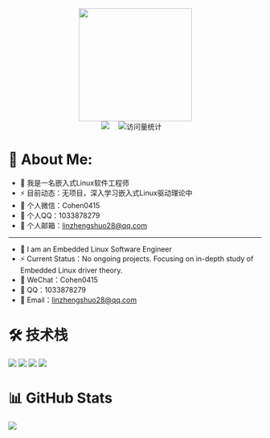 <div align="center">
  
  <!-- knock code pictures 敲代码的图片 -->
  <picture>
    <source media="(prefers-color-scheme: dark)" srcset="https://cdn.jsdelivr.net/gh/sun0225SUN/sun0225SUN/assets/images/coding.gif" />
    <source media="(prefers-color-scheme: light)" srcset="https://cdn.jsdelivr.net/gh/sun0225SUN/sun0225SUN/assets/images/developer.svg" height="225px" />
    <img src="https://cdn.jsdelivr.net/gh/sun0225SUN/sun0225SUN/assets/images/coding.gif" />
  </picture>

  <!-- profile logo 个人资料徽标 -->
  <div>
    <a href="https://blog.csdn.net/CATTLE_L?spm=1010.2135.3001.5343"><img src="https://img.shields.io/badge/Website-博客-8c36db" /></a>&emsp;
    <img src="https://komarev.com/ghpvc/?username=Cohen0415&label=Views&color=orange&style=flat" alt="访问量统计" />&emsp;
  </div>

</div>

# 🌟 About Me:

- 🌱 我是一名嵌入式Linux软件工程师
- ⚡ 目前动态：无项目，深入学习嵌入式Linux驱动理论中
- 💬 个人微信：Cohen0415
- 💬 个人QQ：1033878279
- 📩 个人邮箱：linzhengshuo28@qq.com

---------------------------------------------------------------------------------------------------------

- 🌱 I am an Embedded Linux Software Engineer
- ⚡ Current Status：No ongoing projects. Focusing on in-depth study of Embedded Linux driver theory.
- 💬 WeChat：Cohen0415
- 💬 QQ：1033878279
- 📩 Email：linzhengshuo28@qq.com
  
# 🛠️ 技术栈
<p align="left"> 
  <img src="https://img.shields.io/badge/Linux-FCC624?style=for-the-badge&logo=linux&logoColor=black" /> 
  <img src="https://img.shields.io/badge/C-00599C?style=for-the-badge&logo=c&logoColor=white" /> 
  <img src="https://img.shields.io/badge/Python-3776AB?style=for-the-badge&logo=python&logoColor=white" /> 
  <img src="https://img.shields.io/badge/Qt-41CD52?style=for-the-badge&logo=qt&logoColor=white" /> 
</p>

# 📊 GitHub Stats
<p align="left"> 
  <img src="https://github-readme-stats.vercel.app/api?username=Cohen0415&show_icons=true&theme=radical" /> 
</p>



